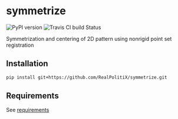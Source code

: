 symmetrize
==========

![PyPI version](https://img.shields.io/pypi/v/symmetrize.svg) ![Travis CI build Status](https://www.travis-ci.org/RealPolitiX/symmetrize.svg)



Symmetrization and centering of 2D pattern using nonrigid point set registration



Installation
------------

```bash
pip install git+https://github.com/RealPolitiX/symmetrize.git
```



Requirements
------------

See [requirements](https://github.com/RealPolitiX/symmetrize/blob/master/requirements.txt)